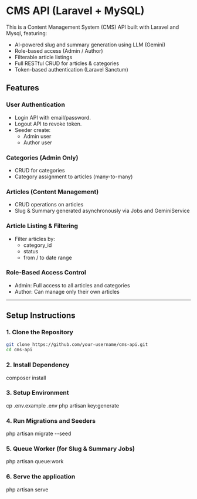 # CMS API (Laravel + MySQL)

This is a Content Management System (CMS) API built with Laravel and Mysql, featuring:

-   AI-powered slug and summary generation using LLM (Gemini)
-   Role-based access (Admin / Author)
-   Filterable article listings
-   Full RESTful CRUD for articles & categories
-   Token-based authentication (Laravel Sanctum)

## Features

### User Authentication

-   Login API with email/password.
-   Logout API to revoke token.
-   Seeder create:
    -   Admin user
    -   Author user

### Categories (Admin Only)

-   CRUD for categories
-   Category assignment to articles (many-to-many)

### Articles (Content Management)

-   CRUD operations on articles
-   Slug & Summary generated asynchronously via Jobs and GeminiService

### Article Listing & Filtering

-   Filter articles by:
    -   category_id
    -   status
    -   from / to date range

### Role-Based Access Control

-   Admin: Full access to all articles and categories
-   Author: Can manage only their own articles

---

## Setup Instructions

### 1. Clone the Repository

```bash
git clone https://github.com/your-username/cms-api.git
cd cms-api
```

### 2. Install Dependency

composer install

### 3. Setup Environment

cp .env.example .env
php artisan key:generate

### 4. Run Migrations and Seeders

php artisan migrate --seed

### 5. Queue Worker (for Slug & Summary Jobs)

<!-- Make sure QUEUE_CONNECTION=database is set in .env -->

php artisan queue:work

### 6. Serve the application

php artisan serve
